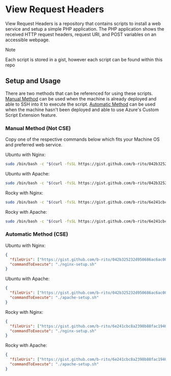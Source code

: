 # View Request Headers
View Request Headers is a repository that contains scripts to install a web service and setup a simple PHP application. The PHP application shows the received HTTP request headers, request URI, and POST variables on an accessible webpage.

> [!Note]  
> Each script is stored in a gist, however each script can be found within this repo

## Setup and Usage
There are two methods that can be referenced for using these scripts. [Manual Method](#manual-method-not-cse) can be used when the machine is already deployed and able to SSH into it to execute the script. [Automatic Method](#automatic-method-cse) can be used when the machine hasn't been deployed and able to use Azure's Custom Script Extension feature.

### Manual Method (Not CSE)
Copy one of the respective commands below which fits your Machine OS and preferred web service. 

Ubuntu with Nginx:
```bash
sudo /bin/bash -c "$(curl -fsSL https://gist.github.com/b-rito/042b325232d950686ac6ac008b34ce2a/raw/6f183b09017abd0c03ebbdad302da1bed178f3a8/nginx-setup.sh)"
```

Ubuntu with Apache:
```bash
sudo /bin/bash -c "$(curl -fsSL https://gist.github.com/b-rito/042b325232d950686ac6ac008b34ce2a/raw/6f183b09017abd0c03ebbdad302da1bed178f3a8/apache-setup.sh)"
```

Rocky with Nginx: 
```bash
sudo /bin/bash -c "$(curl -fsSL https://gist.github.com/b-rito/6e241cbc8a2398b88fac194016ca449d/raw/286f9ebdb146d577ce6919d9761447a155f5a43a/nginx-setup.sh)"
```

Rocky with Apache: 
```bash
sudo /bin/bash -c "$(curl -fsSL https://gist.github.com/b-rito/6e241cbc8a2398b88fac194016ca449d/raw/286f9ebdb146d577ce6919d9761447a155f5a43a/apache-setup.sh)"
```

### Automatic Method (CSE)

Ubuntu with Nginx:
```json
{
  "fileUris": ["https://gist.github.com/b-rito/042b325232d950686ac6ac008b34ce2a/raw/6f183b09017abd0c03ebbdad302da1bed178f3a8/nginx-setup.sh"],
  "commandToExecute": "./nginx-setup.sh"
}
```

Ubuntu with Apache:
```json
{
  "fileUris": ["https://gist.github.com/b-rito/042b325232d950686ac6ac008b34ce2a/raw/6f183b09017abd0c03ebbdad302da1bed178f3a8/apache-setup.sh"],
  "commandToExecute": "./apache-setup.sh"
}
```

Rocky with Nginx:
```json
{
  "fileUris": ["https://gist.github.com/b-rito/6e241cbc8a2398b88fac194016ca449d/raw/286f9ebdb146d577ce6919d9761447a155f5a43a/nginx-setup.sh"],
  "commandToExecute": "./nginx-setup.sh"
}
```

Rocky with Apache:
```json
{
  "fileUris": ["https://gist.github.com/b-rito/6e241cbc8a2398b88fac194016ca449d/raw/286f9ebdb146d577ce6919d9761447a155f5a43a/apache-setup.sh"],
  "commandToExecute": "./apache-setup.sh"
}
```